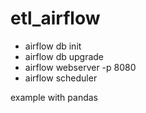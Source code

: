 # etl_airflow

- airflow db init
- airflow db upgrade
- airflow webserver -p 8080
- airflow scheduler

example with pandas